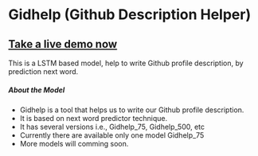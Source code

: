 # Gidhelp (Github Description Helper)
## **[Take a live demo now](https://gitdes.streamlit.app/)**
This is a LSTM based model, help to write Github profile description, by prediction next word.


##### About the Model
- Gidhelp is a tool that helps us to write our Github profile description.
- It is based on next word predictor technique.
- It has several versions i.e., Gidhelp_75, Gidhelp_500, etc
- Currently there are available only one model Gidhelp_75
- More models will comming soon.
